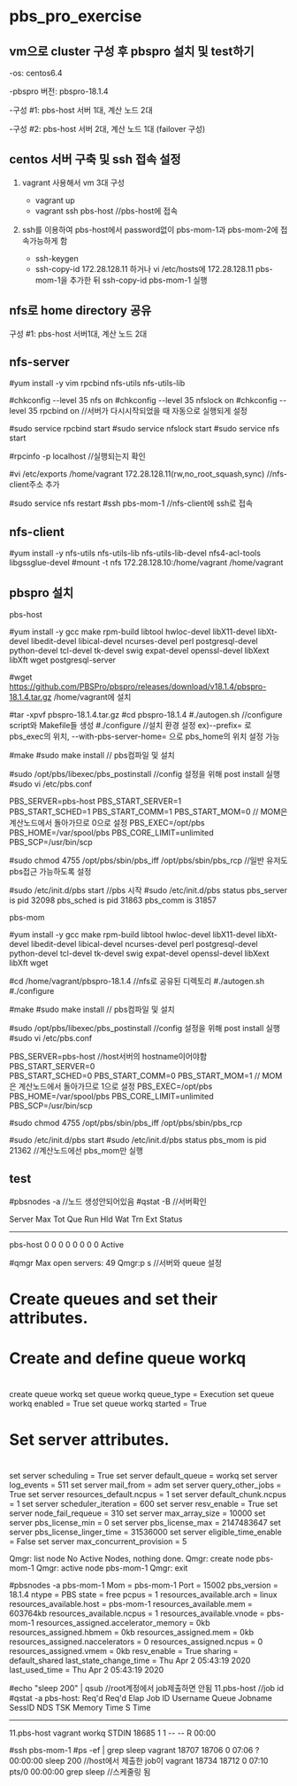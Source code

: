 ﻿# pbs_pro_exercise
vm으로 cluster 구성 후 pbspro 설치 및 test하기
------------------------------------------------------------------------------------------------------------------------------------
-os: centos6.4

-pbspro 버전: pbspro-18.1.4

-구성 #1: pbs-host 서버 1대, 계산 노드 2대

-구성 #2: pbs-host 서버 2대, 계산 노드 1대 (failover 구성)

centos 서버 구축 및 ssh 접속 설정
------------------------------------------------------------------------------------------------------------------------------------
1. vagrant 사용해서 vm 3대 구성
   - vagrant up
   - vagrant ssh pbs-host                 //pbs-host에 접속

2. ssh를 이용하여 pbs-host에서 password없이 pbs-mom-1과 pbs-mom-2에 접속가능하게 함
   - ssh-keygen
   - ssh-copy-id 172.28.128.11 하거나 vi /etc/hosts에 172.28.128.11 pbs-mom-1을 추가한 뒤 ssh-copy-id pbs-mom-1 실행
   
nfs로 home directory 공유
------------------------------------------------------------------------------------------------------------------------------------
구성 #1: pbs-host 서버1대, 계산 노드 2대

nfs-server 
----------
#yum install -y vim rpcbind nfs-utils nfs-utils-lib

#chkconfig --level 35 nfs on
#chkconfig --level 35 nfslock on
#chkconfig --level 35 rpcbind on      //서버가 다시시작되었을 때 자동으로 실행되게 설정

#sudo service rpcbind start
#sudo service nfslock start
#sudo service nfs start 

#rpcinfo -p localhost                  //실행되는지 확인

#vi /etc/exports
/home/vagrant 172.28.128.11(rw,no_root_squash,sync)    //nfs-client주소 추가

#sudo service nfs restart
#ssh pbs-mom-1               //nfs-client에 ssh로 접속

nfs-client
----------
#yum install -y nfs-utils nfs-utils-lib nfs-utils-lib-devel nfs4-acl-tools libgssglue-devel 
#mount -t nfs 172.28.128.10:/home/vagrant /home/vagrant 

pbspro 설치
------------------------------------------------------------------------------------------------------------------------------------
pbs-host

#yum install -y gcc make rpm-build libtool hwloc-devel libX11-devel libXt-devel libedit-devel libical-devel ncurses-devel perl postgresql-devel python-devel tcl-devel  tk-devel swig expat-devel openssl-devel libXext libXft wget postgresql-server

#wget https://github.com/PBSPro/pbspro/releases/download/v18.1.4/pbspro-18.1.4.tar.gz /home/vagrant에 설치

#tar -xpvf pbspro-18.1.4.tar.gz
#cd pbspro-18.1.4
#./autogen.sh      //configure script와 Makefile들 생성
#./configure       //설치 환경 설정 ex)--prefix= 로 pbs_exec의 위치, --with-pbs-server-home= 으로 pbs_home의 위치 설정 가능

#make
#sudo make install // pbs컴파일 및 설치

#sudo /opt/pbs/libexec/pbs_postinstall //config 설정을 위해 post install 실행
#sudo vi /etc/pbs.conf

PBS_SERVER=pbs-host
PBS_START_SERVER=1         
PBS_START_SCHED=1
PBS_START_COMM=1
PBS_START_MOM=0              // MOM은 계산노드에서 돌아가므로 0으로 설정
PBS_EXEC=/opt/pbs  
PBS_HOME=/var/spool/pbs
PBS_CORE_LIMIT=unlimited
PBS_SCP=/usr/bin/scp

#sudo chmod 4755 /opt/pbs/sbin/pbs_iff /opt/pbs/sbin/pbs_rcp //일반 유저도 pbs접근 가능하도록 설정

#sudo /etc/init.d/pbs start   //pbs 시작
#sudo /etc/init.d/pbs status
pbs_server is pid 32098
pbs_sched is pid 31863
pbs_comm is 31857

pbs-mom

#yum install -y gcc make rpm-build libtool hwloc-devel libX11-devel libXt-devel libedit-devel libical-devel ncurses-devel perl postgresql-devel python-devel tcl-devel  tk-devel swig expat-devel openssl-devel libXext libXft wget

#cd /home/vagrant/pbspro-18.1.4     //nfs로 공유된 디렉토리
#./autogen.sh
#./configure

#make
#sudo make install // pbs컴파일 및 설치

#sudo /opt/pbs/libexec/pbs_postinstall //config 설정을 위해 post install 실행
#sudo vi /etc/pbs.conf

PBS_SERVER=pbs-host           //host서버의 hostname이어야함
PBS_START_SERVER=0         
PBS_START_SCHED=0
PBS_START_COMM=0
PBS_START_MOM=1             // MOM은 계산노드에서 돌아가므로 1으로 설정
PBS_EXEC=/opt/pbs  
PBS_HOME=/var/spool/pbs
PBS_CORE_LIMIT=unlimited
PBS_SCP=/usr/bin/scp

#sudo chmod 4755 /opt/pbs/sbin/pbs_iff /opt/pbs/sbin/pbs_rcp

#sudo /etc/init.d/pbs start
#sudo /etc/init.d/pbs status
pbs_mom is pid 21362               //계산노드에선 pbs_mom만 실행

test
------------------------------------------------------------------------------------------------------------------------------------

#pbsnodes -a   //노드 생성안되어있음
#qstat -B         //서버확인

Server             Max   Tot   Que   Run   Hld   Wat   Trn   Ext Status
---------------- ----- ----- ----- ----- ----- ----- ----- ----- -----------
pbs-host             0     0     0     0     0     0     0     0 Active

#qmgr
Max open servers: 49
Qmgr:p s                   //서버와 queue 설정
#
# Create queues and set their attributes.
#
#
# Create and define queue workq
#
create queue workq
set queue workq queue_type = Execution
set queue workq enabled = True
set queue workq started = True
#
# Set server attributes.
#
set server scheduling = True
set server default_queue = workq
set server log_events = 511
set server mail_from = adm
set server query_other_jobs = True
set server resources_default.ncpus = 1
set server default_chunk.ncpus = 1
set server scheduler_iteration = 600
set server resv_enable = True
set server node_fail_requeue = 310
set server max_array_size = 10000
set server pbs_license_min = 0
set server pbs_license_max = 2147483647
set server pbs_license_linger_time = 31536000
set server eligible_time_enable = False
set server max_concurrent_provision = 5


Qmgr: list node
No Active Nodes, nothing done.
Qmgr: create node pbs-mom-1
Qmgr: active node pbs-mom-1
Qmgr: exit

#pbsnodes -a
pbs-mom-1
     Mom = pbs-mom-1
     Port = 15002
     pbs_version = 18.1.4
     ntype = PBS
     state = free
     pcpus = 1
     resources_available.arch = linux
     resources_available.host = pbs-mom-1
     resources_available.mem = 603764kb
     resources_available.ncpus = 1
     resources_available.vnode = pbs-mom-1
     resources_assigned.accelerator_memory = 0kb
     resources_assigned.hbmem = 0kb
     resources_assigned.mem = 0kb
     resources_assigned.naccelerators = 0
     resources_assigned.ncpus = 0
     resources_assigned.vmem = 0kb
     resv_enable = True
     sharing = default_shared
     last_state_change_time = Thu Apr  2 05:43:19 2020
     last_used_time = Thu Apr  2 05:43:19 2020

#echo "sleep 200" | qsub                     //root계정에서 job제출하면 안됨
11.pbs-host                                  //job id
#qstat -a
pbs-host:
                                                            Req'd  Req'd   Elap
Job ID          Username Queue    Jobname    SessID NDS TSK Memory Time  S Time
--------------- -------- -------- ---------- ------ --- --- ------ ----- - -----
11.pbs-host     vagrant  workq    STDIN       18685   1   1    --    --  R 00:00

#ssh pbs-mom-1
#ps -ef | grep sleep
vagrant  18707 18706  0 07:06 ?        00:00:00 sleep 200      //host에서 제출한 job이 
vagrant  18734 18712  0 07:10 pts/0    00:00:00 grep sleep     //스케줄링 됨